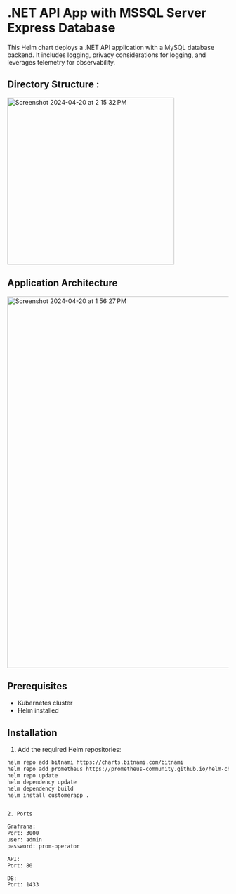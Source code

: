 # .NET API App with MSSQL Server Express Database

This Helm chart deploys a .NET API application with a MySQL database backend. It includes logging, privacy considerations for logging, and leverages telemetry for observability.


## Directory Structure :
<img width="380" alt="Screenshot 2024-04-20 at 2 15 32 PM" src="https://github.com/sunilkanveri/customerapp/assets/6409289/8b9d4b08-b70e-4966-9e06-9bd9afb4ee35">

## Application Architecture
<img width="845" alt="Screenshot 2024-04-20 at 1 56 27 PM" src="https://github.com/sunilkanveri/customerapp/assets/6409289/bb2e82b6-1172-4cf4-a9dd-33cd46fe6eb5">

## Prerequisites

- Kubernetes cluster
- Helm installed

## Installation

1. Add the required Helm repositories:

```bash
helm repo add bitnami https://charts.bitnami.com/bitnami
helm repo add prometheus https://prometheus-community.github.io/helm-charts
helm repo update
helm dependency update
helm dependency build
helm install customerapp .


2. Ports

Grafrana:
Port: 3000
user: admin
password: prom-operator

API:
Port: 80

DB:
Port: 1433
